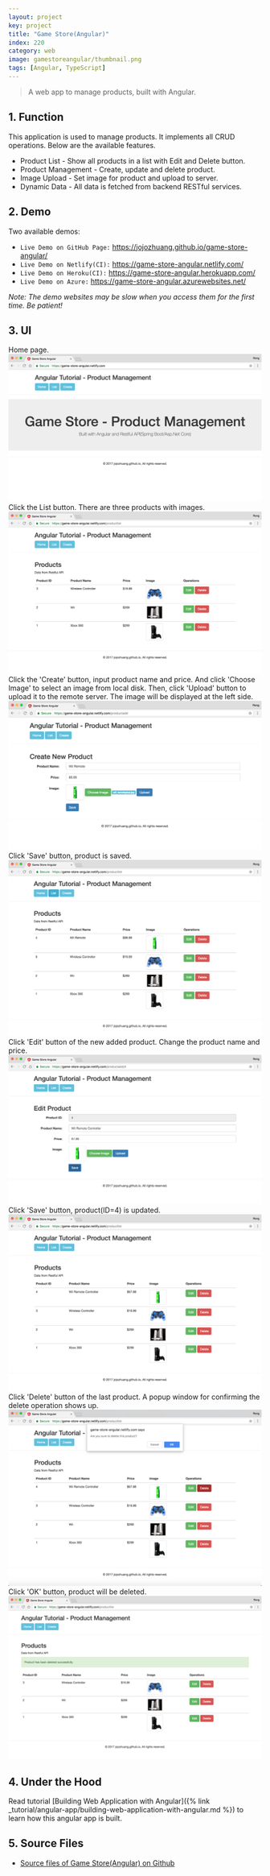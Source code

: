```yaml
---
layout: project
key: project
title: "Game Store(Angular)"
index: 220
category: web
image: gamestoreangular/thumbnail.png
tags: [Angular, TypeScript]
---
```


> A web app to manage products, built with Angular.

## 1. Function
This application is used to manage products. It implements all CRUD operations. Below are the available features.
* Product List - Show all products in a list with Edit and Delete button.
* Product Management - Create, update and delete product.
* Image Upload - Set image for product and upload to server.
* Dynamic Data - All data is fetched from backend RESTful services.

## 2. Demo
Two available demos:
* `Live Demo on GitHub Page:` <a href="https://jojozhuang.github.io/game-store-angular/" target="\_blank">https://jojozhuang.github.io/game-store-angular/</a>
* `Live Demo on Netlify(CI):` <a href="https://game-store-angular.netlify.com/" target="\_blank">https://game-store-angular.netlify.com/</a>
* `Live Demo on Heroku(CI):` <a href="https://game-store-angular.herokuapp.com/" target="\_blank">https://game-store-angular.herokuapp.com/</a>
* `Live Demo on Azure:` <a href="https://game-store-angular.azurewebsites.net/" target="\_blank">https://game-store-angular.azurewebsites.net/</a>

*Note: The demo websites may be slow when you access them for the first time. Be patient!*

## 3. UI
Home page.
![image](/assets/images/project/gamestoreangular/homepage.png)
Click the List button. There are three products with images.
![image](/assets/images/project/gamestoreangular/productlist.png)
Click the 'Create' button, input product name and price. And click 'Choose Image' to select an image from local disk. Then, click 'Upload' button to upload it to the remote server. The image will be displayed at the left side.
![image](/assets/images/project/gamestoreangular/productadd.png)
Click 'Save' button, product is saved.
![image](/assets/images/project/gamestoreangular/productlistafteradd.png)
Click 'Edit' button of the new added product. Change the product name and price.
![image](/assets/images/project/gamestoreangular/productedit.png)
Click 'Save' button, product(ID=4) is updated.
![image](/assets/images/project/gamestoreangular/productlistafteredit.png)
Click 'Delete' button of the last product. A popup window for confirming the delete operation shows up.
![image](/assets/images/project/gamestoreangular/deleteconfirm.png)
Click 'OK' button, product will be deleted.
![image](/assets/images/project/gamestoreangular/productlistafterdel.png)

## 4. Under the Hood
Read tutorial [Building Web Application with Angular]({% link _tutorial/angular-app/building-web-application-with-angular.md %}) to learn how this angular app is built.

## 5. Source Files
* [Source files of Game Store(Angular) on Github](https://github.com/jojozhuang/game-store-angular)
